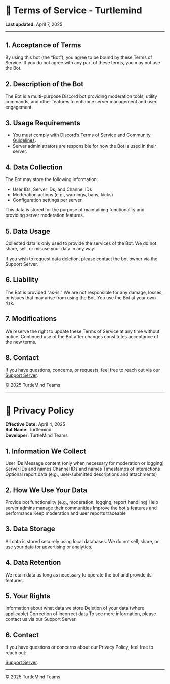 # 📄 Terms of Service - Turtlemind

**Last updated:** April 7, 2025

---

## 1. Acceptance of Terms
By using this bot (the “Bot”), you agree to be bound by these Terms of Service. If you do not agree with any part of these terms, you may not use the Bot.

## 2. Description of the Bot
The Bot is a multi-purpose Discord bot providing moderation tools, utility commands, and other features to enhance server management and user engagement.

## 3. Usage Requirements
- You must comply with [Discord’s Terms of Service](https://discord.com/terms) and [Community Guidelines](https://discord.com/guidelines).
- Server administrators are responsible for how the Bot is used in their server.

## 4. Data Collection
The Bot may store the following information:
- User IDs, Server IDs, and Channel IDs
- Moderation actions (e.g., warnings, bans, kicks)
- Configuration settings per server

This data is stored for the purpose of maintaining functionality and providing server moderation features.

## 5. Data Usage
Collected data is only used to provide the services of the Bot. We do not share, sell, or misuse your data in any way.

If you wish to request data deletion, please contact the bot owner via the Support Server.

## 6. Liability
The Bot is provided “as-is.” We are not responsible for any damage, losses, or issues that may arise from using the Bot. You use the Bot at your own risk.

## 7. Modifications
We reserve the right to update these Terms of Service at any time without notice. Continued use of the Bot after changes constitutes acceptance of the new terms.

## 8. Contact
If you have questions, concerns, or requests, feel free to reach out via our [Support Server](https://discord.gg/KjvpGs8DSA).

© 2025 TurtleMind Teams
_____________________________________________________________________________________________________________________________________________________________________________________________________________

# 📜 Privacy Policy

**Effective Date:** April 4, 2025  
**Bot Name:** Turtlemind  
**Developer:** TurtleMind Teams

## 1. Information We Collect

User IDs
Message content (only when necessary for moderation or logging)
Server IDs and names
Channel IDs and names
Timestamps of interactions
Optional report data (e.g., user-submitted descriptions and attachments)

## 2. How We Use Your Data

Provide bot functionality (e.g., moderation, logging, report handling)
Help server admins manage their communities
Improve the bot's features and performance
Keep moderation and user reports traceable
## 3. Data Storage

All data is stored securely using local databases. We do not sell, share, or use your data for advertising or analytics.

## 4. Data Retention

We retain data as long as necessary to operate the bot and provide its features.

## 5. Your Rights

Information about what data we store
Deletion of your data (where applicable)
Correction of incorrect data
To see more information, please contact us via our Support Server.

## 6. Contact

If you have questions or concerns about our Privacy Policy, feel free to reach out:

[Support Server](https://discord.gg/KjvpGs8DSA).
__________________________
© 2025 TurtleMind Teams
